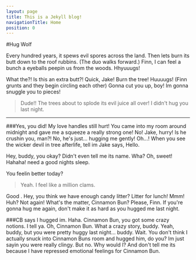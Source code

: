 ```yaml
---
layout: page
title: This is a Jekyll blog!
navigationTitle: Home
position: 0
---
```

#Hug Wolf

Every hundred years, it spews evil spores across the land. Then lets burn its butt down to the roof rubbins. (The duo walks forward.) Finn, I can feel a bunch a eyeballs peepin us from the woods. Hhyuuugs!

What the?! Is this an extra butt?! Quick, Jake! Burn the tree! Huuuugs! (Finn grunts and they begin circling each other) Gonna cut you up, boy! Im gonna snuggle you to pieces!

>Dude!! The trees about to splode its evil juice all over!
I didn't hug you last night.

---

###Yes, you did!
My love handles still hurt!
You came into my room around midnight and gave me a squeeze
a really strong one! No! Jake, hurry! Is he crushin you, man?! No, he's just... hugging me gently! Oh...! When you see the wicker devil in tree afterlife, tell im Jake says, Hello.

Hey, buddy, you okay? Didn't even tell me its name. Wha? Oh, sweet! Hahaha!
need a good nights sleep.

You feelin better today?

>Yeah. I feel like a million clams. 

Good
. Hey, you think we have enough candy litter? Litter for lunch! Mmm! Huh? Not again! What's the matter, Cinnamon Bun? Please, Finn. If you're gonna hug me again, don't make it as hard as you hugged me last night.

###CB says I hugged im.
Haha. Cinnamon Bun, you got some crazy notions. I tell ya. Oh, Cinnamon Bun. What a crazy story, buddy. Yeah, buddy, but you were pretty huggy last night... buddy. Wait. You don't think I actually snuck into Cinnamon Buns room and hugged him, do you? Im just sayin you were really clingy. But no. Why would I? And don't tell me its because I have repressed emotional feelings for Cinnamon Bun.
